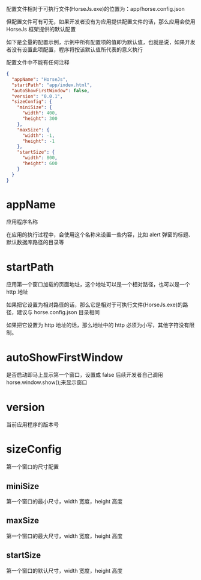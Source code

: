 配置文件相对于可执行文件(HorseJs.exe)的位置为：app/horse.config.json

但配置文件可有可无，如果开发者没有为应用提供配置文件的话，那么应用会使用 HorseJs 框架提供的默认配置

如下是全量的配置示例，示例中所有配置项的值即为默认值，也就是说，如果开发者没有设置此项配置，程序将按该默认值所代表的意义执行

配置文件中不能有任何注释

```json
{
  "appName": "HorseJs",
  "startPath": "app/index.html",
  "autoShowFirstWindow": false,
  "version": "0.0.1",
  "sizeConfig": {
    "miniSize": {
      "width": 400,
      "height": 300
    },
    "maxSize": {
      "width": -1,
      "height": -1
    },
    "startSize": {
      "width": 800,
      "height": 600
    }
  }
}
```

# appName

应用程序名称

在应用的执行过程中，会使用这个名称来设置一些内容，比如 alert 弹窗的标题、默认数据库路径的目录等

# startPath

应用第一个窗口加载的页面地址，这个地址可以是一个相对路径，也可以是一个 http 地址

如果把它设置为相对路径的话，那么它是相对于可执行文件(HorseJs.exe)的路径，建议与 horse.config.json 目录相同

如果把它设置为 http 地址的话，那么地址中的 http 必须为小写，其他字符没有限制。

# autoShowFirstWindow

是否启动即马上显示第一个窗口，设置成 false 后续开发者自己调用 horse.window.show();来显示窗口

# version

当前应用程序的版本号

# sizeConfig

第一个窗口的尺寸配置

## miniSize

第一个窗口的最小尺寸，width 宽度，height 高度

## maxSize

第一个窗口的最大尺寸，width 宽度，height 高度

## startSize

第一个窗口的默认尺寸，width 宽度，height 高度
